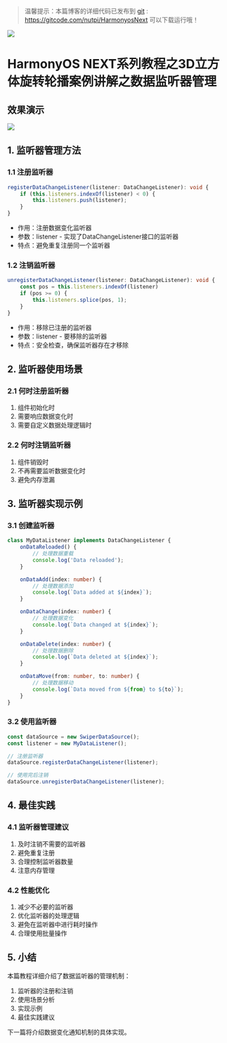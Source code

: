 > 温馨提示：本篇博客的详细代码已发布到 [git](https://gitcode.com/nutpi/HarmonyosNext) : https://gitcode.com/nutpi/HarmonyosNext 可以下载运行哦！

![](https://files.mdnice.com/user/47561/ff05fda8-3ae8-406f-b316-8df4838a7259.png)

# HarmonyOS NEXT系列教程之3D立方体旋转轮播案例讲解之数据监听器管理
## 效果演示

![](https://files.mdnice.com/user/47561/1206c9f5-ffbc-407e-be02-ed1889ad8419.gif)

## 1. 监听器管理方法

### 1.1 注册监听器
```typescript
registerDataChangeListener(listener: DataChangeListener): void {
    if (this.listeners.indexOf(listener) < 0) {
        this.listeners.push(listener);
    }
}
```
- 作用：注册数据变化监听器
- 参数：listener - 实现了DataChangeListener接口的监听器
- 特点：避免重复注册同一个监听器

### 1.2 注销监听器
```typescript
unregisterDataChangeListener(listener: DataChangeListener): void {
    const pos = this.listeners.indexOf(listener)
    if (pos >= 0) {
        this.listeners.splice(pos, 1);
    }
}
```
- 作用：移除已注册的监听器
- 参数：listener - 要移除的监听器
- 特点：安全检查，确保监听器存在才移除

## 2. 监听器使用场景

### 2.1 何时注册监听器
1. 组件初始化时
2. 需要响应数据变化时
3. 需要自定义数据处理逻辑时

### 2.2 何时注销监听器
1. 组件销毁时
2. 不再需要监听数据变化时
3. 避免内存泄漏

## 3. 监听器实现示例

### 3.1 创建监听器
```typescript
class MyDataListener implements DataChangeListener {
    onDataReloaded() {
        // 处理数据重载
        console.log('Data reloaded');
    }

    onDataAdd(index: number) {
        // 处理数据添加
        console.log(`Data added at ${index}`);
    }

    onDataChange(index: number) {
        // 处理数据变化
        console.log(`Data changed at ${index}`);
    }

    onDataDelete(index: number) {
        // 处理数据删除
        console.log(`Data deleted at ${index}`);
    }

    onDataMove(from: number, to: number) {
        // 处理数据移动
        console.log(`Data moved from ${from} to ${to}`);
    }
}
```

### 3.2 使用监听器
```typescript
const dataSource = new SwiperDataSource();
const listener = new MyDataListener();

// 注册监听器
dataSource.registerDataChangeListener(listener);

// 使用完后注销
dataSource.unregisterDataChangeListener(listener);
```

## 4. 最佳实践

### 4.1 监听器管理建议
1. 及时注销不需要的监听器
2. 避免重复注册
3. 合理控制监听器数量
4. 注意内存管理

### 4.2 性能优化
1. 减少不必要的监听器
2. 优化监听器的处理逻辑
3. 避免在监听器中进行耗时操作
4. 合理使用批量操作

## 5. 小结

本篇教程详细介绍了数据监听器的管理机制：
1. 监听器的注册和注销
2. 使用场景分析
3. 实现示例
4. 最佳实践建议

下一篇将介绍数据变化通知机制的具体实现。
